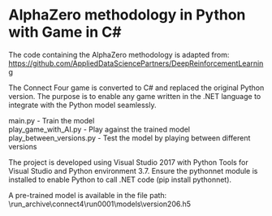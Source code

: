 # AlphaZero methodology in Python with Game in C#

The code containing the AlphaZero methodology is adapted from: https://github.com/AppliedDataSciencePartners/DeepReinforcementLearning

The Connect Four game is converted to C# and replaced the original Python version. The purpose is to enable any game written in the .NET language to integrate with the Python model seamlessly.  

main.py - Train the model<br>
play_game_with_AI.py - Play against the trained model<br>
play_between_versions.py - Test the model by playing between different versions<br>

The project is developed using Visual Studio 2017 with Python Tools for Visual Studio and Python environment 3.7. Ensure the pythonnet module is installed to enable Python to call .NET code (pip install pythonnet).

A pre-trained model is available in the file path: \run_archive\connect4\run0001\models\version206.h5
